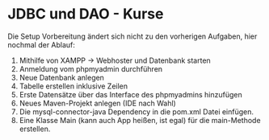 # JDBC und DAO - Kurse

Die Setup Vorbereitung ändert sich nicht zu den vorherigen Aufgaben, hier nochmal der Ablauf:

1. Mithilfe von XAMPP -> Webhoster und Datenbank starten
2. Anmeldung vom phpmyadmin durchführen
3. Neue Datenbank anlegen
4. Tabelle erstellen inklusive Zeilen
5. Erste Datensätze über das Interface des phpmyadmins hinzufügen
6. Neues Maven-Projekt anlegen (IDE nach Wahl)
7. Die mysql-connector-java Dependency in die pom.xml Datei einfügen.
8. Eine Klasse Main (kann auch App heißen, ist egal) für die main-Methode erstellen. 
